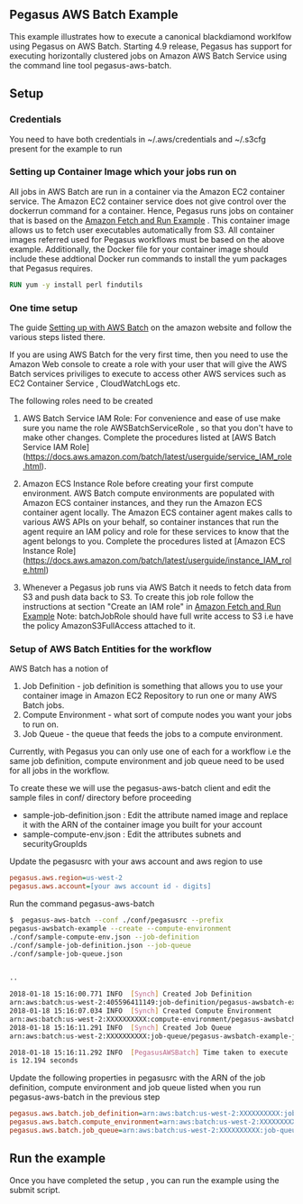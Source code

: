 Pegasus AWS Batch Example
--------------------------

This example illustrates how to execute a canonical blackdiamond
worklfow using Pegasus on AWS Batch. Starting 4.9 release, Pegasus has
support for executing horizontally clustered jobs on Amazon AWS Batch
Service using the command line tool pegasus-aws-batch. 

## Setup

### Credentials

You need to have both credentials in ~/.aws/credentials and ~/.s3cfg
present for the example to run

### Setting up Container Image which your jobs run on

All jobs in AWS Batch are run in a container via the Amazon EC2
container service. The Amazon EC2 container service does not give
control over the dockerrun command for a container. Hence, Pegasus
runs jobs on container that is based on the [Amazon Fetch and Run
Example](https://aws.amazon.com/blogs/compute/creating-a-simple-fetch-and-run-aws-batch-job/)
. This container image allows us to fetch user executables
automatically from S3. All container images referred used for Pegasus
workflows must be based on the above example. Additionally, the Docker
file for your container image should include these addtional Docker
run commands to install the yum packages that Pegasus requires.

```dockerfile
RUN yum -y install perl findutils
```

### One time setup

The guide [Setting up with AWS
Batch](https://docs.aws.amazon.com/batch/latest/userguide/get-set-up-for-aws-batch.html)
on the amazon website and follow the various steps listed there.

If you are using AWS Batch for the very first time, then you need to
use the Amazon Web console to create a role with your user that will
give the AWS Batch services priviliges to execute to access other AWS
services such as EC2 Container Service , CloudWatchLogs etc.

The following roles need to be created
1. AWS Batch Service IAM Role: For convenience and ease of use make
sure you name the role AWSBatchServiceRole , so that you don't have to
make other changes.  Complete the procedures listed at [AWS Batch Service IAM Role]
(https://docs.aws.amazon.com/batch/latest/userguide/service_IAM_role.html). 

2. Amazon ECS Instance Role before creating your first compute
environment. AWS Batch compute environments are populated with Amazon
ECS container instances, and they run the Amazon ECS container agent
locally. The Amazon ECS container agent makes calls to various AWS
APIs on your behalf, so container instances that run the agent require
an IAM policy and role for these services to know that the agent 
belongs to you. Complete the procedures listed at [Amazon ECS Instance
Role] (https://docs.aws.amazon.com/batch/latest/userguide/instance_IAM_role.html)

3. Whenever a Pegasus job runs via AWS Batch it needs to fetch data
from S3 and push data back to S3. To create this job role follow the
instructions at section "Create an IAM role" in [Amazon Fetch and Run
Example](https://aws.amazon.com/blogs/compute/creating-a-simple-fetch-and-run-aws-batch-job/) 
Note: batchJobRole should have full write access to S3 i.e have the
policy AmazonS3FullAccess attached to it.


### Setup of AWS Batch Entities for the workflow
AWS Batch has a notion of 
1. Job Definition - job definition is something that allows you to
use your container image in Amazon EC2 Repository to run one or many
AWS Batch jobs. 
2. Compute Environment - what sort of compute nodes you want your jobs
to run on.
3. Job Queue - the queue that feeds the jobs to a compute environment.

Currently, with Pegasus you can only use one of each for a workflow
i.e the same job definition, compute environment and job queue need to
be used for all jobs in the workflow. 

To create these we will use the pegasus-aws-batch client and edit the
sample files in conf/ directory before proceeding
* sample-job-definition.json : Edit the attribute named image and replace
it with the ARN of the container image you built for your account
* sample-compute-env.json : Edit the attributes subnets and
securityGroupIds 

Update the pegasusrc with your aws account and aws region to use
```ini
pegasus.aws.region=us-west-2
pegasus.aws.account=[your aws account id - digits]
```
Run the command pegasus-aws-batch 
```bash
$  pegasus-aws-batch --conf ./conf/pegasusrc --prefix
pegasus-awsbatch-example --create --compute-environment
./conf/sample-compute-env.json --job-definition
./conf/sample-job-definition.json --job-queue
./conf/sample-job-queue.json 


..

2018-01-18 15:16:00.771 INFO  [Synch] Created Job Definition
arn:aws:batch:us-west-2:405596411149:job-definition/pegasus-awsbatch-example-job-definition:1
2018-01-18 15:16:07.034 INFO  [Synch] Created Compute Environment
arn:aws:batch:us-west-2:XXXXXXXXXX:compute-environment/pegasus-awsbatch-example-compute-env
2018-01-18 15:16:11.291 INFO  [Synch] Created Job Queue
arn:aws:batch:us-west-2:XXXXXXXXXX:job-queue/pegasus-awsbatch-example-job-queue

2018-01-18 15:16:11.292 INFO  [PegasusAWSBatch] Time taken to execute
is 12.194 seconds

```

Update the following properties in pegasusrc with the ARN of the job
definition, compute environment and job queue listed when you run
pegasus-aws-batch in the previous step
```ini
pegasus.aws.batch.job_definition=arn:aws:batch:us-west-2:XXXXXXXXXX:job-definition/pegasus-awsbatch-example-job-definition:1
pegasus.aws.batch.compute_environment=arn:aws:batch:us-west-2:XXXXXXXXXX:compute-environment/karan-cmd-test-compute-env
pegasus.aws.batch.job_queue=arn:aws:batch:us-west-2:XXXXXXXXXX:job-queue/pegasus-awsbatch-example-job-queue
```


## Run the example

Once you have completed the setup , you can run the example using the
submit script.


